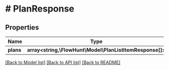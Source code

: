 # # PlanResponse

## Properties

Name | Type | Description | Notes
------------ | ------------- | ------------- | -------------
**plans** | **array<string,\FlowHunt\Model\PlanListItemResponse[]>** |  |

[[Back to Model list]](../../README.md#models) [[Back to API list]](../../README.md#endpoints) [[Back to README]](../../README.md)
